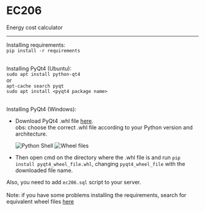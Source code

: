 # EC206
Energy cost calculator
___
Installing requirements: <br>
`pip install -r requirements` <br><br>

Installing PyQt4 (Ubuntu):<br>
`sudo apt install python-qt4`<br>
or<br>
`apt-cache search pyqt`<br>
`sudo apt install <pyqt4 package name>`<br><br>

Installing PyQt4 (Windows):
* Download PyQt4 .whl file [here](http://www.lfd.uci.edu/~gohlke/pythonlibs/#pyqt4). <br>
  obs: choose the correct .whl file according to your Python version and architecture.

  ![Python Shell](https://puu.sh/uOR9k/449e27712e.png)
  ![Wheel files](https://puu.sh/uORma/627fe91cdb.png)
  
* Then open cmd on the directory where the .whl file is and run `pip install pyqt4_wheel_file.whl`,
  changing `pyqt4_wheel_file` with the downloaded file name.

Also, you need to add `ec206.sql` script to your server.<br><br>
Note: if you have some problems installing the requirements, search for equivalent wheel files [here](http://www.lfd.uci.edu/~gohlke/pythonlibs/)
